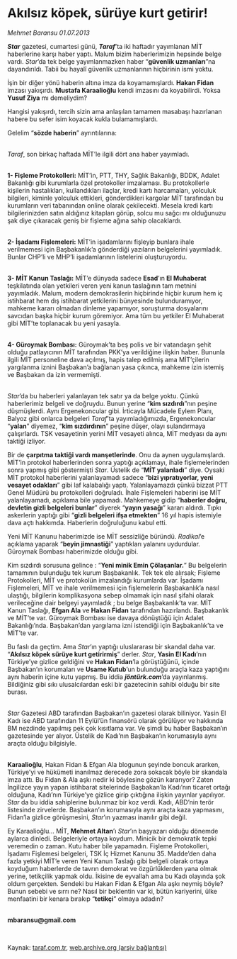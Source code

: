 # Akılsız köpek, sürüye kurt getirir!

*Mehmet Baransu 01.07.2013*

<div class="yazi"><p><b><i>Star</i></b> gazetesi, cumartesi günü, <b><i>Taraf</i></b>’ta iki haftadır yayımlanan MİT haberlerine karşı haber yaptı. Malum bizim haberlerimizin hepsinde belge vardı. <i>Star</i>’da tek belge yayımlanmazken haber “<b>güvenlik uzmanları</b>”na dayandırıldı. Tabii bu hayalî güvenlik uzmanlarının hiçbirinin ismi yoktu.</p>
<p>İşin bir diğer yönü haberin altına imza da koyamamışlardı. <b>Hakan Fidan</b> imzası yakışırdı. <b>Mustafa Karaalioğlu</b> kendi imzasını da koyabilirdi. Yoksa <b>Yusuf Ziya</b> mı demeliydim? </p>
<p>Hangisi yakışırdı, tercih sizin ama anlaşılan tamamen masabaşı hazırlanan habere bu sefer isim koyacak kukla bulamamışlardı. </p>
<p>Gelelim “<b>sözde haberin</b>” ayrıntılarına:</p>
<p><i><br/>Taraf</i>, son birkaç haftada MİT’le ilgili dört ana haber yayımladı. </p>
<p><b><br/>1- Fişleme Protokolleri:</b> MİT’in, PTT, THY, Sağlık Bakanlığı, BDDK, Adalet Bakanlığı gibi kurumlarla özel protokoller imzalaması. Bu protokollerle kişilerin hastalıkları, kullandıkları ilaçlar, kredi kartı harcamaları, yolculuk bilgileri, kiminle yolculuk ettikleri, gönderdikleri kargolar MİT tarafından bu kurumların veri tabanından online olarak çekilecekti. Mesela kredi kartı bilgilerinizden satın aldığınız kitapları görüp, solcu mu sağcı mı olduğunuzu şak diye çıkaracak geniş bir fişleme ağına sahip olacaklardı.</p>
<p><b><br/>2- İşadamı Fişlemeleri:</b> MİT’in işadamlarını fişleyip bunlara ihale verilmemesi için Başbakanlık’a gönderdiği yazıların belgelerini yayımladık. Bunlar CHP’li ve MHP’li işadamlarının listelerini oluşturuyordu.</p>
<p><b><br/>3- MİT Kanun Taslağı:</b> MİT’e dünyada sadece <b>Esad</b>’ın <b>El Muhaberat </b>teşkilatında olan yetkileri veren yeni kanun taslağının tam metnini yayımladık. Malum, modern demokrasilerin hiçbirinde hiçbir kurum hem iç istihbarat hem dış istihbarat yetkilerini bünyesinde bulunduramıyor, mahkeme kararı olmadan dinleme yapamıyor, soruşturma dosyalarını savcıdan başka hiçbir kurum göremiyor. Ama tüm bu yetkiler El Muhaberat gibi MİT’te toplanacak bu yeni yasayla.</p>
<p><b><br/>4- Güroymak Bombası:</b> Güroymak’ta beş polis ve bir vatandaşın şehit olduğu patlayıcının MİT tarafından PKK’ya verildiğine ilişkin haber. Bununla ilgili MİT personeline dava açılmış, hapis talep edilmiş ama MİT’çilerin yargılanma iznini Başbakan’a bağlanan yasa çıkınca, mahkeme izin istemiş ve Başbakan da izin vermemişti.</p>
<p><i><br/>Star</i>’da bu haberleri yalanlayan tek satır ya da belge yoktu. Çünkü haberlerimiz belgeli ve doğruydu. Bunun yerine “<b>kim sızdırdı</b>”nın peşine düşmüşlerdi. Aynı Ergenekoncular gibi. İrticayla Mücadele Eylem Planı, Balyoz gibi onlarca belgeleri <i>Taraf</i>’ta yayımladığımızda, Ergenekoncular “<b>yalan</b>” diyemez, “<b>kim sızdırdının</b>” peşine düşer, olayı sulandırmaya çalışırlardı. TSK vesayetinin yerini MİT vesayeti alınca, MİT medyası da aynı taktiği izliyor.</p>
<p>Bir de <b>çarpıtma taktiği vardı manşetlerinde</b>. Onu da aynen uygulamışlardı. MİT’in protokol haberlerinden sonra yaptığı açıklamayı, ihale fişlemelerinden sonra yapmış gibi göstermişti <i>Star</i>. Üstelik de “<b>MİT yalanladı</b>” diye. Oysaki MİT protokol haberlerini yalanlayamadı sadece “<b>bizi yıpratıyorlar, yeni vesayet odakları</b>” gibi laf kalabalığı yaptı. Yalanlayamazdı çünkü bizzat PTT Genel Müdürü bu protokolleri doğruladı. İhale Fişlemeleri haberini ise MİT yalanlayamadı, açıklama bile yapamadı. Mahkemeye gidip “<b>haberler doğru, devletin gizli belgeleri bunlar</b>” diyerek “<b>yayın yasağı</b>” kararı aldırdı. Tıpkı askerlerin yaptığı gibi “<b>gizli belgeleri ifşa etmekten</b>” 16 yıl hapis istemiyle dava açtı hakkımda. Haberlerin doğruluğunu kabul etti.</p>
<p>Yeni MİT Kanunu haberimizde ise MİT sessizliğe büründü. <i>Radikal</i>’e açıklama yaparak “<b>beyin jimnastiği</b>” yaptıkları yalanını uydurdular. Güroymak Bombası haberimizde olduğu gibi.</p>
<p>Kim sızdırdı sorusuna gelince : “<b>Yeni minik Emin Çölaşanlar.</b>” Bu belgelerin tamamının bulunduğu tek kurum Başbakanlık. Tek tek ele alırsak; Fişleme Protokolleri, MİT ve protokolün imzalandığı kurumlarda var. İşadamı Fişlemeleri, MİT ve ihale verilmemesi için fişlemelerin Başbakanlık’a nasıl ulaştığı, bilgilerin komplikasyona sebep olmamak için nasıl şifahi olarak verileceğine dair belgeyi yayımladık ; bu belge Başbakanlık’ta var. MİT Kanun Taslağı, <b>Efgan Ala</b> ve <b>Hakan Fidan</b> tarafından hazırlandı. Başbakanlık ve MİT’te var. Güroymak Bombası ise davaya dönüştüğü için Adalet Bakanlığı’nda. Başbakan’dan yargılama izni istendiği için Başbakanlık’ta ve MİT’te var.</p>
<p>Bu faslı da geçtim. Ama <i>Star</i>’ın yaptığı uluslararası bir skandal daha var. “<b>Akılsız köpek sürüye kurt getirirmiş</b>” derler. <i>Star</i>, <b>Yasin El Kadı</b>’nın Türkiye’ye gizlice geldiğini ve <b>Hakan Fidan</b>’la görüştüğünü, içinde Başbakan’ın korumaları ve <b>Usame Kutub</b>’un bulunduğu araçla kaza yaptığını aynı haberin içine kutu yapmış. Bu iddia <b><i>jöntürk.com</i></b>’da yayınlanmış. Bildiğiniz gibi sıkı ulusalcılardan eski bir gazetecinin sahibi olduğu bir site burası. </p>
<p><i><br/>Star</i> Gazetesi ABD tarafından Başbakan’ın gazetesi olarak biliniyor. Yasin El Kadı ise ABD tarafından 11 Eylül’ün finansörü olarak görülüyor ve hakkında BM nezdinde yapılmış pek çok kısıtlama var. Ve şimdi bu haber Başbakan’ın gazetesinde yer alıyor. Üstelik de Kadı’nın Başbakan’ın korumasıyla aynı araçta olduğu bilgisiyle. </p>
<p><b><br/>Karaalioğlu</b>, Hakan Fidan &amp; Efgan Ala blogunun şeyinde boncuk ararken, Türkiye’yi ve hükümeti inanılmaz derecede zora sokacak böyle bir skandala imza attı. Bu Fidan &amp; Ala aşkı nedir ki böylesine gözün kararıyor? Zaten İngilizce yayın yapan istihbarat sitelerinde Başbakan’la Kadı’nın ticaret ortağı olduğuna, Kadı’nın Türkiye’ye gizlice girip çıktığına ilişkin yayınlar yapılıyor. <i>Star</i> da bu iddia sahiplerine bulunmaz bir koz verdi. Kadı, ABD’nin terör listesinde zirvelerde. Başbakan’ın korumasıyla aynı araçta kaza yapmasını, Fidan’la gizlice görüşmesini, <i>Star</i>’ın yazması inanılır gibi değil.</p>
<p>Ey Karaalioğlu... MİT, <b>Mehmet Altan</b>’ı <i>Star</i>’ın başyazarı olduğu dönemde aylarca dinledi. Belgeleriyle ortaya koydum. Minicik bir demokratik tepki veremedin o zaman. Kutu haber bile yapamadın. Fişleme Protokolleri, İşadamı Fişlemesi belgeleri, TSK İç Hizmet Kanunu 35. Madde’den daha fazla yetkiyi MİT’e veren Yeni Kanun Taslağı gibi belgeli olarak ortaya koyduğum haberlerde de tavrın demokrat ve özgürlüklerden yana olmak yerine, tetikçilik yapmak oldu. İkisine de eyvallah ama bu Kadı olayında şok oldum gerçekten. Sendeki bu Hakan Fidan &amp; Efgan Ala aşkı neymiş böyle? Bunun sebebi ve sırrı ne? Nasıl bir beklentin var ki, bütün kariyerini, ülke menfaatini bir kenara bırakıp “<b>tetikçi</b>” olmaya adadın?</p><b>
<p><br/>mbaransu@gmail.com</p>
<p></p></b> 
</div>

Kaynak: [taraf.com.tr](http://www.taraf.com.tr:80/mehmet-baransu/makale-akilsiz-kopek-suruye-kurt-getirir.htm), [web.archive.org (arşiv bağlantısı)](http://web.archive.org/web/20130703053736/http://www.taraf.com.tr:80/mehmet-baransu/makale-akilsiz-kopek-suruye-kurt-getirir.htm)
